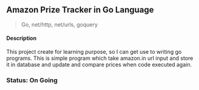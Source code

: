 ## Amazon Prize Tracker in Go Language
> Go, net/http, net/urls, goquery

#### Description

This project create for learning purpose, so I can get use to writing go programs. This is simple program which take amazon.in url input and store it in database and update and compare prices when code executed again.

### Status: On Going
